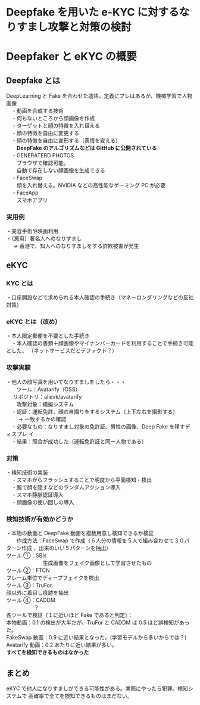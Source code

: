 # Deepfake を用いた e-KYC に対するなりすまし攻撃と対策の検討

# Deepfaker と eKYC の概要

## Deepfake とは

DeepLearning と Fake を合わせた造語。定義にブレはあるが、機械学習で人物画像  
　・動画を合成する技術  
　・何もないところから顔画像を作成  
　・ターゲットと顔の特徴を入れ替える  
　・顔の特徴を自由に変更する  
　・顔の特徴を自由に変形する（表情を変える）  
　　**DeepFake のアルゴリズムなどは GitHub に公開されている**  
　・GENERATERD PHOTOS  
　　ブラウザで確認可能。  
　　自動で存在しない顔画像を生成できる  
　・FaceSwap  
　　顔を入れ替える。NVIDIA などの高性能なゲーミング PC が必要  
　・FaceApp  
　　スマホアプリ

### 実用例

・美容手術や映画利用  
 ・（悪用）著名人へのなりすまし 　  
 　 → 香港で、知人へのなりすましをする詐欺被害が発生

## eKYC

### KYC とは

・口座開設などで求められる本人確認の手続き（マネーロンダリングなどの反社対策）

### eKYC とは（改め） 　

・本人限定郵便を不要とした手続き  
　・本人確認の書類＋顔画像やマイナンバーカードを利用することで手続き可能とした。
（ネットサービスだとデファクト？）

### 攻撃実験

・他人の顔写真を用いてなりすましをしたら・・・  
　　ツール：Avatarify（OSS）  
　 リポジトリ：alievk/avatarify  
　　攻撃対象：模擬システム  
　・認証：運転免許、顔の自撮りをするシステム（上下左右を撮影する）  
　　 → 一致するかの確認  
　・必要なもの：なりすまし対象の免許証、男性の画像、Deep Fake を移すディスプレ
イ  
　・結果：照合が成功した（運転免許証と同一人物である）

### 対策

・検知技術の実装  
　・スマホからフラッシュすることで明度から平面検知・検出  
　・腕で顔を隠すなどのランダムアクション導入  
　・スマホ静脈認証導入  
　・顔画像の使い回しの導入

### 検知技術が有効かどうか

・本物の動画と DeepFake 動画を複数用意し検知できるか検証  
　　作成方法：FaceSwap で作成（６人分の情報を５人で組み合わせて３０パターン作成
、出来のいい５パターンを抽出）  
 ツール ①：SBIs  
　　　　　　　生成画像をフェイク画像として学習させたもの  
 ツール ②：FTCN  
 フレーム単位でディープフェイクを検出  
 ツール ③：TruFor  
 顔以外に着目し痕跡を抽出  
 ツール ④：CADDM  
 　　　　 　？  
 各ツールで検証（１に近いほど Fake であると判定）：  
 本物動画：0.1 の検出が大半だが、TruFor と CADDM は 0.5 ほど誤検知があった。  
 FakeSwap 動画：0.9 に近い結果となった。(学習モデルから多いからでは？)  
 Avatarify 動画：0.2 あたりに近い結果が多い。  
 **すべてを検知できるものはなかった**

## まとめ

eKYC で他人になりすましができる可能性がある。実際にやったら犯罪。検知システムで
高確率で全てを検知できるものはまだない。
